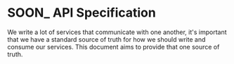 # SOON\_ API Specification

We write a lot of services that communicate with one another, it's important that we
have a standard source of truth for how we should write and consume our services. This
document aims to provide that one source of truth.
